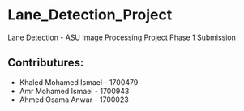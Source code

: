 # Lane_Detection_Project
Lane Detection - ASU Image Processing Project Phase 1 Submission

## Contributures:
* Khaled Mohamed Ismael - 1700479
* Amr Mohamed Ismael - 1700943
* Ahmed Osama Anwar - 1700023
